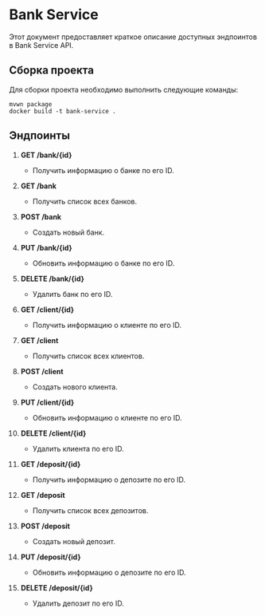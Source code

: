 # Bank Service

Этот документ предоставляет краткое описание доступных эндпоинтов в Bank Service API.

## Сборка проекта
Для сборки проекта необходимо выполнить следующие команды:
```
mvwn package
docker build -t bank-service .
```

## Эндпоинты

1. **GET /bank/{id}**
   - Получить информацию о банке по его ID.

2. **GET /bank**
   - Получить список всех банков.

3. **POST /bank**
   - Создать новый банк.

4. **PUT /bank/{id}**
   - Обновить информацию о банке по его ID.

5. **DELETE /bank/{id}**
   - Удалить банк по его ID.

6. **GET /client/{id}**
   - Получить информацию о клиенте по его ID.

7. **GET /client**
   - Получить список всех клиентов.

8. **POST /client**
   - Создать нового клиента.

9. **PUT /client/{id}**
   - Обновить информацию о клиенте по его ID.

10. **DELETE /client/{id}**
    - Удалить клиента по его ID.

11. **GET /deposit/{id}**
    - Получить информацию о депозите по его ID.

12. **GET /deposit**
    - Получить список всех депозитов.

13. **POST /deposit**
    - Создать новый депозит.

14. **PUT /deposit/{id}**
    - Обновить информацию о депозите по его ID.

15. **DELETE /deposit/{id}**
    - Удалить депозит по его ID.
